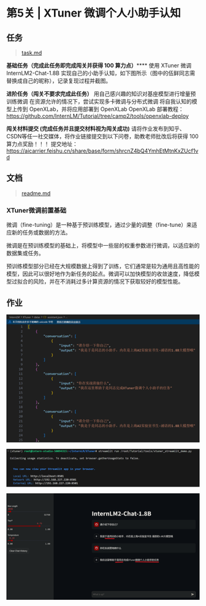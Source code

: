 # 第5关 | XTuner 微调个人小助手认知

## 任务
> [task.md](https://github.com/InternLM/Tutorial/blob/camp3/docs/L1/HelloIntern/task.md)

**基础任务（完成此任务即完成闯关并获得 100 算力点）******
使用 XTuner 微调 InternLM2-Chat-1.8B 实现自己的小助手认知，如下图所示（图中的伍鲜同志需替换成自己的昵称），记录复现过程并截图。


**进阶任务（闯关不要求完成此任务）**
用自己感兴趣的知识对基座模型进行增量预训练微调
在资源允许的情况下，尝试实现多卡微调与分布式微调
将自我认知的模型上传到 OpenXLab，并将应用部署到 OpenXLab
OpenXLab 部署教程：https://github.com/InternLM/Tutorial/tree/camp2/tools/openxlab-deploy

**闯关材料提交 (完成任务并且提交材料视为闯关成功)**
请将作业发布到知乎、CSDN等任一社交媒体，将作业链接提交到以下问卷，助教老师批改后将获得 100 算力点奖励！！！
提交地址：https://aicarrier.feishu.cn/share/base/form/shrcnZ4bQ4YmhEtMtnKxZUcf1vd

## 文档
> [readme.md](https://github.com/InternLM/Tutorial/blob/camp3/docs/L1/HelloIntern/readme.md)

### XTuner微调前置基础

微调（fine-tuning）是一种基于预训练模型，通过少量的调整（fine-tune）来适应新的任务或数据的方法。

微调是在预训练模型的基础上，将模型中一些层的权重参数进行微调，以适应新的数据集或任务。

预训练模型部分已经在大规模数据上得到了训练，它们通常是较为通用且高性能的模型，因此可以很好地作为新任务的起点。微调可以加快模型的收敛速度，降低模型过拟合的风险，并在不消耗过多计算资源的情况下获取较好的模型性能。




## 作业
![5-2配置文件](vx_images/5-2配置文件.png)

![5-3web](vx_images/5-3web.png)

![5-1微调](vx_images/5-1微调.png)
